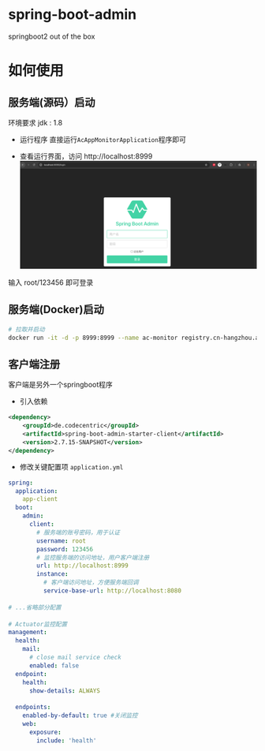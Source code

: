 # spring-boot-admin
springboot2 out of the box


# 如何使用

## 服务端(源码）启动
环境要求  jdk : 1.8

- 运行程序
直接运行`AcAppMonitorApplication`程序即可

- 查看运行界面，访问 http://localhost:8999
![img.png](img.png)

输入 root/123456 即可登录

## 服务端(Docker)启动

```bash
# 拉取并启动
docker run -it -d -p 8999:8999 --name ac-monitor registry.cn-hangzhou.aliyuncs.com/stephen_docker/spring-boot-admin:1.0
```


## 客户端注册

客户端是另外一个springboot程序

- 引入依赖
```xml
<dependency>
    <groupId>de.codecentric</groupId>
    <artifactId>spring-boot-admin-starter-client</artifactId>
    <version>2.7.15-SNAPSHOT</version>
</dependency>
```

- 修改关键配置项 `application.yml` 
```yaml
spring:
  application:
    app-client
  boot:
    admin:
      client:
        # 服务端的账号密码，用于认证
        username: root
        password: 123456
        # 监控服务端的访问地址，用户客户端注册
        url: http://localhost:8999
        instance:
          # 客户端访问地址，方便服务端回调
          service-base-url: http://localhost:8080

# ...省略部分配置

# Actuator监控配置
management:
  health:
    mail:
      # close mail service check
      enabled: false
  endpoint:
    health:
      show-details: ALWAYS

  endpoints:
    enabled-by-default: true #关闭监控
    web:
      exposure:
        include: 'health'

```
